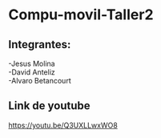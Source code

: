 # Compu-movil-Taller2

## Integrantes:
-Jesus Molina <br>
-David Anteliz <br>
-Alvaro Betancourt <br>
## Link de youtube
https://youtu.be/Q3UXLLwxWO8
